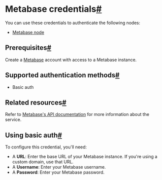 [](https://github.com/n8n-io/n8n-docs/edit/main/docs/integrations/builtin/credentials/metabase.md "Edit this page")

# Metabase credentials[#](#metabase-credentials "Permanent link")

You can use these credentials to authenticate the following nodes:

*   [Metabase node](../../app-nodes/n8n-nodes-base.metabase/)

## Prerequisites[#](#prerequisites "Permanent link")

Create a [Metabase](https://www.metabase.com/) account with access to a Metabase instance.

## Supported authentication methods[#](#supported-authentication-methods "Permanent link")

*   Basic auth

## Related resources[#](#related-resources "Permanent link")

Refer to [Metabase's API documentation](https://www.metabase.com/docs/latest/api-documentation) for more information about the service.

## Using basic auth[#](#using-basic-auth "Permanent link")

To configure this credential, you'll need:

*   A **URL**: Enter the base URL of your Metabase instance. If you're using a custom domain, use that URL.
*   A **Username**: Enter your Metabase username.
*   A **Password**: Enter your Metabase password.
